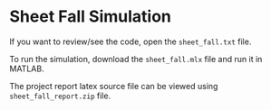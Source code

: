 # Sheet Fall Simulation

If you want to review/see the code, open the `sheet_fall.txt` file.

To run the simulation, download the `sheet_fall.mlx` file and run it in MATLAB.

The project report latex source file can be viewed using `sheet_fall_report.zip` file.
